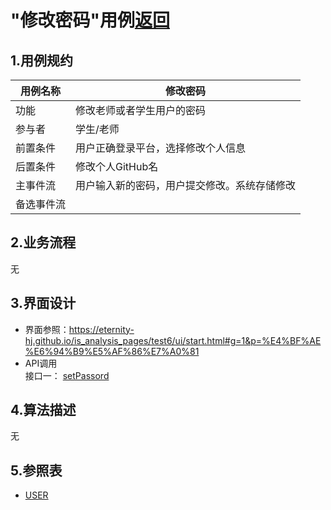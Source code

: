 # "修改密码"用例[返回](../README.md)
## 1.用例规约

|用例名称|修改密码|
|------|------|
|功能|修改老师或者学生用户的密码|
|参与者|学生/老师|
|前置条件|用户正确登录平台，选择修改个人信息|
|后置条件|修改个人GitHub名|
|主事件流|用户输入新的密码，用户提交修改。系统存储修改|
|备选事件流||

## 2.业务流程
无
## 3.界面设计
- 界面参照：https://eternity-hj.github.io/is_analysis_pages/test6/ui/start.html#g=1&p=%E4%BF%AE%E6%94%B9%E5%AF%86%E7%A0%81
- API调用  
接口一： [setPassord](../接口/SetPassord.md) 
## 4.算法描述
无
## 5.参照表
- [USER](用例/数据设计.md)